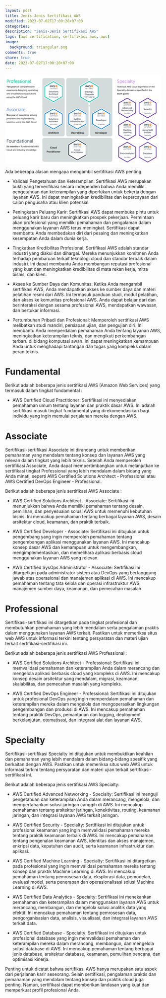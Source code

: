 ```yaml
---
layout: post
title: Jenis-Jenis Sertifikasi AWS
modified: 2023-07-02T17:00:28+07:00
categories:
description: "Jenis-Jenis Sertifikasi AWS"
tags: [aws certification, sertifikasi aws, aws]
image:
  background: triangular.png
comments: true
share: true
date: 2023-07-02T17:00:28+07:00
---
```


![arsitektur-netflix](/images/2023/jenis-jenis-sertifikasi-aws.png)


Ada beberapa alasan mengapa mengambil sertifikasi AWS penting:

- Validasi Pengetahuan dan Keterampilan: Sertifikasi AWS merupakan bukti yang terverifikasi secara independen bahwa Anda memiliki pengetahuan dan keterampilan yang diperlukan untuk bekerja dengan layanan AWS. Ini dapat meningkatkan kredibilitas dan kepercayaan dari calon pengusaha atau klien potensial.

- Peningkatan Peluang Karir: Sertifikasi AWS dapat membuka pintu untuk peluang karir baru dan meningkatkan prospek pekerjaan. Permintaan akan profesional yang memiliki pemahaman dan pengalaman dalam menggunakan layanan AWS terus meningkat. Sertifikasi dapat membantu Anda membedakan diri dari pesaing dan meningkatkan kesempatan Anda dalam dunia kerja.

- Tingkatkan Kredibilitas Profesional: Sertifikasi AWS adalah standar industri yang diakui dan dihargai. Mereka menunjukkan komitmen Anda terhadap pembaruan terkait teknologi cloud dan standar terbaik dalam industri. Ini dapat membantu Anda membangun reputasi profesional yang kuat dan meningkatkan kredibilitas di mata rekan kerja, mitra bisnis, dan klien.

- Akses ke Sumber Daya dan Komunitas: Ketika Anda mengambil sertifikasi AWS, Anda mendapatkan akses ke sumber daya dan materi pelatihan resmi dari AWS. Ini termasuk panduan studi, modul pelatihan, dan akses ke komunitas profesional AWS. Anda dapat belajar dari dan berinteraksi dengan sesama profesional AWS, mendapatkan wawasan, dan bertukar informasi.

- Pertumbuhan Pribadi dan Profesional: Memperoleh sertifikasi AWS melibatkan studi mandiri, persiapan ujian, dan pengujian diri. Ini membantu Anda memperdalam pemahaman Anda tentang layanan AWS, meningkatkan keterampilan teknis, dan mengikuti perkembangan terbaru di bidang komputasi awan. Ini dapat meningkatkan kemampuan Anda untuk menghadapi tantangan dan tugas yang kompleks dalam peran teknis.

# Fundamental

Berikut adalah beberapa jenis sertifikasi AWS (Amazon Web Services) yang termasuk dalam tingkat fundamental :

- AWS Certified Cloud Practitioner: Sertifikasi ini menyediakan pemahaman umum tentang layanan dan praktik dasar AWS. Ini adalah sertifikasi masuk tingkat fundamental yang direkomendasikan bagi individu yang ingin memulai perjalanan mereka dengan AWS.

# Associate

Sertifikasi-sertifikasi Associate ini dirancang untuk memberikan pemahaman yang mendalam tentang konsep dan layanan AWS yang relevan dalam tingkat yang lebih teknis. Setelah Anda memperoleh sertifikasi Associate, Anda dapat mempertimbangkan untuk melanjutkan ke sertifikasi tingkat Professional yang lebih mendalam dalam bidang yang Anda minati, seperti AWS Certified Solutions Architect - Professional atau AWS Certified DevOps Engineer - Professional.

Berikut adalah beberapa jenis sertifikasi AWS Associate :

- AWS Certified Solutions Architect - Associate: Sertifikasi ini menunjukkan bahwa Anda memiliki pemahaman tentang desain, pemilihan, dan penyesuaian solusi AWS untuk memenuhi kebutuhan bisnis. Ini mencakup pemahaman tentang berbagai layanan AWS, desain arsitektur cloud, keamanan, dan praktik terbaik.

- AWS Certified Developer - Associate: Sertifikasi ini ditujukan untuk pengembang yang ingin memperoleh pemahaman tentang pengembangan aplikasi menggunakan layanan AWS. Ini mencakup konsep dasar AWS dan kemampuan untuk mengembangkan, mengimplementasikan, dan memelihara aplikasi berbasis cloud menggunakan layanan AWS yang relevan.

- AWS Certified SysOps Administrator - Associate: Sertifikasi ini ditargetkan pada administrator sistem atau DevOps yang bertanggung jawab atas operasional dan manajemen aplikasi di AWS. Ini mencakup pemahaman tentang tata kelola dan operasi infrastruktur AWS, manajemen sumber daya, keamanan, dan pemecahan masalah.

# Professional

Sertifikasi-sertifikasi ini ditargetkan pada tingkat profesional dan membutuhkan pemahaman yang lebih mendalam serta pengalaman praktis dalam menggunakan layanan AWS terkait. Pastikan untuk memeriksa situs web AWS untuk informasi terkini tentang persyaratan dan materi ujian terkait sertifikasi-sertifikasi ini.

Berikut adalah beberapa jenis sertifikasi AWS Professional :

- AWS Certified Solutions Architect - Professional: Sertifikasi ini memvalidasi pemahaman dan keterampilan Anda dalam merancang dan mengelola aplikasi berbasis cloud yang kompleks di AWS. Ini mencakup konsep desain arsitektur yang mendalam, migrasi, keamanan, skalabilitas, dan pemecahan masalah yang kompleks.

- AWS Certified DevOps Engineer - Professional: Sertifikasi ini ditujukan untuk profesional DevOps yang ingin memperdalam pemahaman dan keterampilan mereka dalam mengelola dan mengoperasikan lingkungan pengembangan dan produksi di AWS. Ini mencakup pemahaman tentang praktik DevOps, pemantauan dan logging, deployment berkelanjutan, otomatisasi, dan integrasi alat dan layanan AWS.

# Specialty 

Sertifikasi-sertifikasi Specialty ini ditujukan untuk membuktikan keahlian dan pemahaman yang lebih mendalam dalam bidang-bidang spesifik yang berkaitan dengan AWS. Pastikan untuk memeriksa situs web AWS untuk informasi terkini tentang persyaratan dan materi ujian terkait sertifikasi-sertifikasi ini.

Berikut adalah beberapa jenis sertifikasi AWS Specialty:

- AWS Certified Advanced Networking - Specialty: Sertifikasi ini menguji pengetahuan dan keterampilan Anda dalam merancang, mengelola, dan mempertahankan solusi jaringan canggih di AWS. Ini mencakup pemahaman tentang arsitektur jaringan, konektivitas, routing, keamanan jaringan, dan integrasi layanan AWS terkait jaringan.

- AWS Certified Security - Specialty: Sertifikasi ini ditujukan untuk profesional keamanan yang ingin memvalidasi pemahaman mereka tentang praktik keamanan terbaik di AWS. Ini mencakup pemahaman tentang pengenalan keamanan AWS, identitas dan akses manajemen, enkripsi data, kepatuhan dan audit, serta keamanan infrastruktur dan aplikasi.

- AWS Certified Machine Learning - Specialty: Sertifikasi ini ditargetkan pada profesional yang ingin memvalidasi pemahaman mereka tentang konsep dan praktik Machine Learning di AWS. Ini mencakup pemahaman tentang pemrosesan data, eksplorasi data, pemodelan, evaluasi model, serta penerapan dan operasionalisasi solusi Machine Learning di AWS.

- AWS Certified Data Analytics - Specialty: Sertifikasi ini menekankan pemahaman dan keterampilan dalam menggunakan layanan AWS untuk merancang, membangun, dan mengelola solusi analitik data yang efektif. Ini mencakup pemahaman tentang pemrosesan data, pengorganisasian data, analisis, visualisasi, dan integrasi layanan AWS terkait data.

- AWS Certified Database - Specialty: Sertifikasi ini ditujukan untuk profesional database yang ingin memvalidasi pemahaman dan keterampilan mereka dalam merancang, membangun, dan mengelola solusi database di AWS. Ini mencakup pemahaman tentang berbagai jenis database, arsitektur database, keamanan, pemulihan bencana, dan optimisasi kinerja.

Penting untuk dicatat bahwa sertifikasi AWS hanya merupakan satu aspek dari perjalanan karir seseorang. Selain sertifikasi, pengalaman praktis dan pemahaman yang mendalam tentang konsep dan praktik cloud juga penting. Namun, sertifikasi dapat memberikan landasan yang kuat dan memperkuat profil profesional Anda.